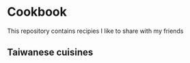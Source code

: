 # Cookbook
This repository contains recipies I like to share with my friends

## Taiwanese cuisines
